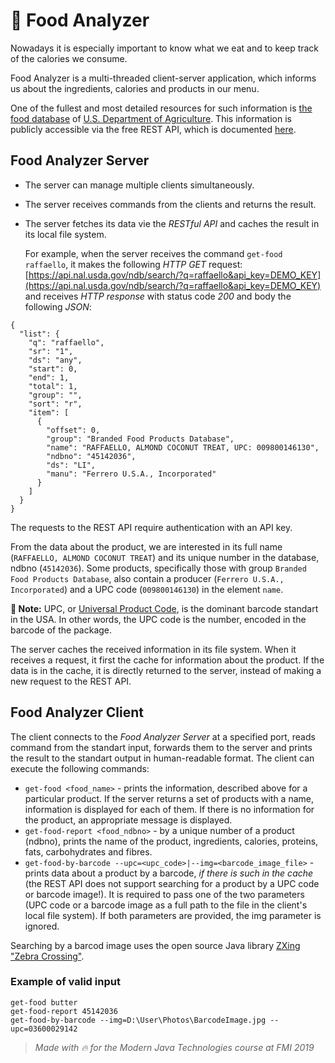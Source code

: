 # 🍏 Food Analyzer

Nowadays it is especially important to know what we eat and to keep track of the calories we consume.

Food Analyzer is a multi-threaded client-server application, which informs us about the ingredients, calories and products in our menu.

One of the fullest and most detailed resources for such information is [the food database](https://ndb.nal.usda.gov/ndb/) of [U.S. Department of Agriculture](https://www.usda.gov/). This information is publicly accessible via the free REST API, which is documented [here](https://ndb.nal.usda.gov/ndb/doc/apilist/API-FOOD-REPORTV2.md).

## Food Analyzer Server

-   The server can manage multiple clients simultaneously.
-   The server receives commands from the clients and returns the result.
-   The server fetches its data vie the _RESTful API_ and caches the result in its local file system.
    
    For example, when the server receives the command `get-food raffaello`, it makes the following _HTTP GET_ request:[https://api.nal.usda.gov/ndb/search/?q=raffaello&api_key=DEMO_KEY](https://api.nal.usda.gov/ndb/search/?q=raffaello&api_key=DEMO_KEY) and receives _HTTP response_ with status code _200_ and body the following _JSON_:



<pre><code>{
  &quot;list&quot;: {
    &quot;q&quot;: &quot;raffaello&quot;,
    &quot;sr&quot;: &quot;1&quot;,
    &quot;ds&quot;: &quot;any&quot;,
    &quot;start&quot;: 0,
    &quot;end&quot;: 1,
    &quot;total&quot;: 1,
    &quot;group&quot;: &quot;&quot;,
    &quot;sort&quot;: &quot;r&quot;,
    &quot;item&quot;: [
      {
        &quot;offset&quot;: 0,
        &quot;group&quot;: &quot;Branded Food Products Database&quot;,
        &quot;name&quot;: &quot;RAFFAELLO, ALMOND COCONUT TREAT, UPC: 009800146130&quot;,
        &quot;ndbno&quot;: &quot;45142036&quot;,
        &quot;ds&quot;: &quot;LI&quot;,
        &quot;manu&quot;: &quot;Ferrero U.S.A., Incorporated&quot;
      }
    ]
  }
}</code></pre>

The requests to the REST API require authentication with an API key.  

From the data about the product, we are interested in its full name (`RAFFAELLO, ALMOND COCONUT TREAT`) and its unique number in the database, ndbno (`45142036`). Some products, specifically those with group `Branded Food Products Database`, also contain a producer (`Ferrero U.S.A., Incorporated`) and a UPC code (`009800146130`) in the element `name`.  

**📓 Note:** UPC, or [Universal Product Code](https://en.wikipedia.org/wiki/Universal_Product_Code), is the dominant barcode standart in the USA. In other words, the UPC code is the number, encoded in the barcode of the package.  

The server caches the received information in its file system. When it receives a request, it first the cache for information about the product. If the data is in the cache, it is directly returned to the server, instead of making a new request to the REST API.  

## Food Analyzer Client
The client connects to the _Food Analyzer Server_ at a specified port, reads command from the standart input, forwards them to the server and prints the result to the standart output in human-readable format. The client can execute the following commands:  

-   `get-food <food_name>` - prints the information, described above for a particular product. If the server returns a set of products with a name, information is displayed for each of them. If there is no information for the product, an appropriate message is displayed. 
-   `get-food-report <food_ndbno>` - by a unique number of a product (ndbno), prints the name of the product, ingredients, calories, proteins, fats, carbohydrates and fibres.  
-   `get-food-by-barcode --upc=<upc_code>|--img=<barcode_image_file>` - prints data about a product by a barcode, _if there is such in the cache_ (the REST API does not support searching for a product by a UPC code or barcode image!). It is required to pass one of the two parameters (UPC code or a barcode image as a full path to the file in the client's local file system). If both parameters are provided, the img parameter is ignored.  

Searching by a barcod image uses the open source Java library [ZXing "Zebra Crossing"](https://github.com/zxing/zxing).

### Example of valid input
```
get-food butter
get-food-report 45142036
get-food-by-barcode --img=D:\User\Photos\BarcodeImage.jpg --upc=03600029142
```
> _Made with 🔥 for the Modern Java Technologies course at FMI 2019_
